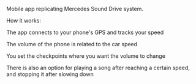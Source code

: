 Mobile app replicating Mercedes Sound Drive system.


How it works:


The app connects to your phone's GPS and tracks your speed

The volume of the phone is related to the car speed

You set the checkpoints where you want the volume to change

There is also an option for playing a song after reaching a certain speed, and stopping it after slowing down
